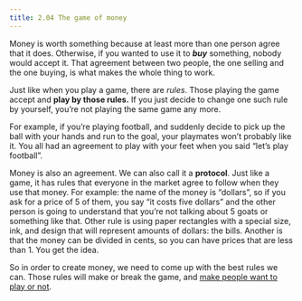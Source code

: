 ```yaml
---
title: 2.04 The game of money
---
```

Money is worth something because at least more than one person agree that it does. Otherwise, if you wanted to use it to _**buy**_ something, nobody would accept it. That agreement between two people, the one selling and the one buying, is what makes the whole thing to work.

Just like when you play a game, there are _rules_. Those playing the game accept and ********************play by those rules.******************** If you just decide to change one such rule by yourself, you’re not playing the same game any more.

For example, if you’re playing football, and suddenly decide to pick up the ball with your hands and run to the goal, your playmates won’t probably like it. You all had an agreement to play with your feet when you said “let’s play football”.

Money is also an agreement. We can also call it a **protocol**. Just like a game, it has rules that everyone in the market agree to follow when they use that money. For example: the name of the money is “dollars”, so if you ask for a price of 5 of them, you say “it costs five dollars” and the other person is going to understand that you’re not talking about 5 goats or something like that. Other rule is using paper rectangles with a special size, ink, and design that will represent amounts of dollars: the bills. Another is that the money can be divided in cents, so you can have prices that are less than 1. You get the idea.

So in order to create money, we need to come up with the best rules we can. Those rules will make or break the game, and [make people want to play or not](2.05-value_vs_price.md).